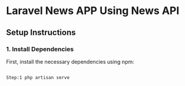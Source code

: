 # Laravel News APP Using News API

## Setup Instructions

### 1. Install Dependencies

First, install the necessary dependencies using npm:

```bash

Step:1 php artisan serve

